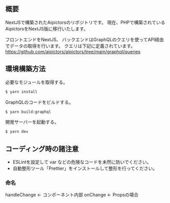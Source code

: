## 概要

NextJSで構築されたAipictorsのリポジトリです。
現在、PHPで構築されているAipictorsをNextJS版に移行いたします。

フロントエンドをNextJS、
バックエンドはGraphQLのクエリを使ってAPI経由でデータの取得を行います。
クエリは下記に定義されています。
https://github.com/aipictors/aipictors/tree/main/graphql/queries

## 環境構築方法

必要なモジュールを取得する。

```bash
$ yarn install
```

GraphQLのコードをビルドする。

```bash
$ yarn build:graphql
```

開発サーバーを起動する。

```bash
$ yarn dev
```

## コーディング時の諸注意

* ESLintを設定して var などの危険なコードを未然に防いでください。
* 自動整形ツール「Prettier」をインストールして整形を行ってください。

### 命名
handleChange <- コンポーネント内部
onChange <- Propsの場合
